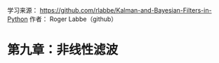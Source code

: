 学习来源：
https://github.com/rlabbe/Kalman-and-Bayesian-Filters-in-Python
作者：
Roger Labbe（github）


# 第九章：非线性滤波

### 